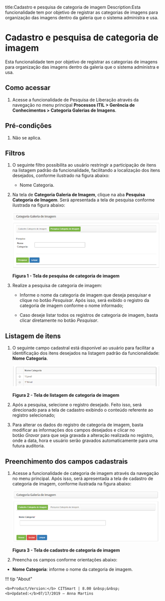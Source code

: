 title:Cadastro e pesquisa de categoria de imagem
Description:Esta funcionalidade tem por objetivo de registrar as categorias de imagens para organização das imagens dentro da galeria que o sistema administra e usa.

# Cadastro e pesquisa de categoria de imagem

Esta funcionalidade tem por objetivo de registrar as categorias de imagens para
organização das imagens dentro da galeria que o sistema administra e usa.

Como acessar
------------

1.  Acesse a funcionalidade de Pesquisa de Liberação através da navegação no
    menu principal **Processos ITIL > Gerência de
    Conhecimentos > Categoria Galerias de Imagens**.

Pré-condições
-------------

1.  Não se aplica.

Filtros
--------

1.  O seguinte filtro possibilita ao usuário restringir a participação de itens
    na listagem padrão da funcionalidade, facilitando a localização dos itens
    desejados, conforme ilustrado na figura abaixo:

    -   Nome Categoria.

1.  Na tela de **Categoria Galeria de Imagem**, clique na aba **Pesquisa
    Categoria de Imagem**. Será apresentada a tela de pesquisa conforme
    ilustrada na figura abaixo:

    ![Criar](images/category-1.png)
   
    **Figura 1 - Tela de pesquisa de categoria de imagem**

1.  Realize a pesquisa de categoria de imagem:

    -   Informe o nome da categoria de imagem que deseja pesquisar e clique no
    botão *Pesquisar*. Após isso, será exibido o registro da categoria de imagem
    conforme o nome informado;

    -   Caso deseje listar todos os registros de categoria de imagem, basta clicar
    diretamente no botão *Pesquisar*.

Listagem de itens
----------------

1.  O seguinte campo cadastral está disponível ao usuário para facilitar a
    identificação dos itens desejados na listagem padrão da
    funcionalidade: **Nome Categoria**.

    ![Criar](images/category-2.png)

    **Figura 2 - Tela de listagem de categoria de imagem**

1.  Após a pesquisa, selecione o registro desejado. Feito isso, será direcionado
    para a tela de cadastro exibindo o conteúdo referente ao registro
    selecionado;

2.  Para alterar os dados do registro de categoria de imagem, basta modificar as
    informações dos campos desejados e clicar no botão *Gravar* para que seja
    gravada a alteração realizada no registro, onde a data, hora e usuário serão
    gravados automaticamente para uma futura auditoria.

Preenchimento dos campos cadastrais
---------------------------------

1.  Acesse a funcionalidade de categoria de imagem através da navegação no
    menu principal. Após isso, será apresentada a tela de cadastro de categoria
    de imagem, conforme ilustrada na figura abaixo:

    ![Criar](images/category-3.png)

    **Figura 3 - Tela de cadastro de categoria de imagem**

1.  Preencha os campos conforme orientações abaixo:

-   **Nome Categoria**: informe o nome da categoria de imagem.


!!! tip "About"

    <b>Product/Version:</b> CITSmart | 8.00 &nbsp;&nbsp;
    <b>Updated:</b>07/17/2019 – Anna Martins
